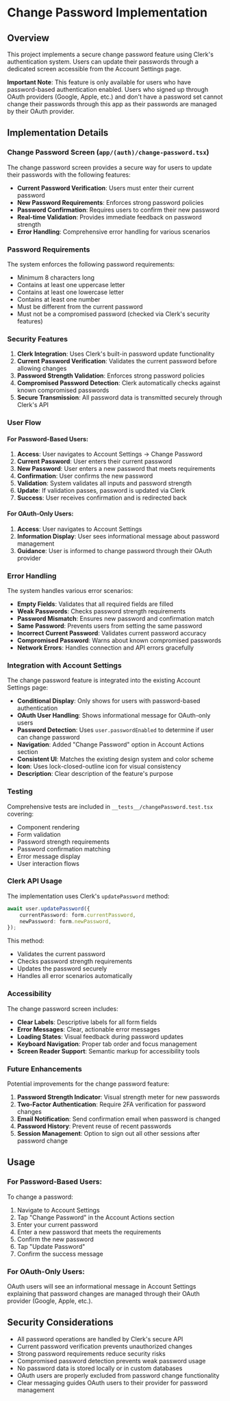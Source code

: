 # Change Password Implementation

## Overview

This project implements a secure change password feature using Clerk's authentication system. Users can update their passwords through a dedicated screen accessible from the Account Settings page.

**Important Note**: This feature is only available for users who have password-based authentication enabled. Users who signed up through OAuth providers (Google, Apple, etc.) and don't have a password set cannot change their passwords through this app as their passwords are managed by their OAuth provider.

## Implementation Details

### Change Password Screen (`app/(auth)/change-password.tsx`)

The change password screen provides a secure way for users to update their passwords with the following features:

- **Current Password Verification**: Users must enter their current password
- **New Password Requirements**: Enforces strong password policies
- **Password Confirmation**: Requires users to confirm their new password
- **Real-time Validation**: Provides immediate feedback on password strength
- **Error Handling**: Comprehensive error handling for various scenarios

### Password Requirements

The system enforces the following password requirements:

- Minimum 8 characters long
- Contains at least one uppercase letter
- Contains at least one lowercase letter
- Contains at least one number
- Must be different from the current password
- Must not be a compromised password (checked via Clerk's security features)

### Security Features

1. **Clerk Integration**: Uses Clerk's built-in password update functionality
2. **Current Password Verification**: Validates the current password before allowing changes
3. **Password Strength Validation**: Enforces strong password policies
4. **Compromised Password Detection**: Clerk automatically checks against known compromised passwords
5. **Secure Transmission**: All password data is transmitted securely through Clerk's API

### User Flow

#### For Password-Based Users:

1. **Access**: User navigates to Account Settings → Change Password
2. **Current Password**: User enters their current password
3. **New Password**: User enters a new password that meets requirements
4. **Confirmation**: User confirms the new password
5. **Validation**: System validates all inputs and password strength
6. **Update**: If validation passes, password is updated via Clerk
7. **Success**: User receives confirmation and is redirected back

#### For OAuth-Only Users:

1. **Access**: User navigates to Account Settings
2. **Information Display**: User sees informational message about password management
3. **Guidance**: User is informed to change password through their OAuth provider

### Error Handling

The system handles various error scenarios:

- **Empty Fields**: Validates that all required fields are filled
- **Weak Passwords**: Checks password strength requirements
- **Password Mismatch**: Ensures new password and confirmation match
- **Same Password**: Prevents users from setting the same password
- **Incorrect Current Password**: Validates current password accuracy
- **Compromised Password**: Warns about known compromised passwords
- **Network Errors**: Handles connection and API errors gracefully

### Integration with Account Settings

The change password feature is integrated into the existing Account Settings page:

- **Conditional Display**: Only shows for users with password-based authentication
- **OAuth User Handling**: Shows informational message for OAuth-only users
- **Password Detection**: Uses `user.passwordEnabled` to determine if user can change password
- **Navigation**: Added "Change Password" option in Account Actions section
- **Consistent UI**: Matches the existing design system and color scheme
- **Icon**: Uses lock-closed-outline icon for visual consistency
- **Description**: Clear description of the feature's purpose

### Testing

Comprehensive tests are included in `__tests__/changePassword.test.tsx` covering:

- Component rendering
- Form validation
- Password strength requirements
- Password confirmation matching
- Error message display
- User interaction flows

### Clerk API Usage

The implementation uses Clerk's `updatePassword` method:

```typescript
await user.updatePassword({
	currentPassword: form.currentPassword,
	newPassword: form.newPassword,
});
```

This method:

- Validates the current password
- Checks password strength requirements
- Updates the password securely
- Handles all error scenarios automatically

### Accessibility

The change password screen includes:

- **Clear Labels**: Descriptive labels for all form fields
- **Error Messages**: Clear, actionable error messages
- **Loading States**: Visual feedback during password updates
- **Keyboard Navigation**: Proper tab order and focus management
- **Screen Reader Support**: Semantic markup for accessibility tools

### Future Enhancements

Potential improvements for the change password feature:

1. **Password Strength Indicator**: Visual strength meter for new passwords
2. **Two-Factor Authentication**: Require 2FA verification for password changes
3. **Email Notification**: Send confirmation email when password is changed
4. **Password History**: Prevent reuse of recent passwords
5. **Session Management**: Option to sign out all other sessions after password change

## Usage

### For Password-Based Users:

To change a password:

1. Navigate to Account Settings
2. Tap "Change Password" in the Account Actions section
3. Enter your current password
4. Enter a new password that meets the requirements
5. Confirm the new password
6. Tap "Update Password"
7. Confirm the success message

### For OAuth-Only Users:

OAuth users will see an informational message in Account Settings explaining that password changes are managed through their OAuth provider (Google, Apple, etc.).

## Security Considerations

- All password operations are handled by Clerk's secure API
- Current password verification prevents unauthorized changes
- Strong password requirements reduce security risks
- Compromised password detection prevents weak password usage
- No password data is stored locally or in custom databases
- OAuth users are properly excluded from password change functionality
- Clear messaging guides OAuth users to their provider for password management
